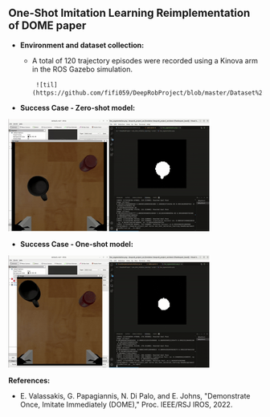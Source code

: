 ## One-Shot Imitation Learning Reimplementation of DOME paper

* **Environment and dataset collection:**
  
  - A total of 120 trajectory episodes were recorded using a Kinova arm in the ROS Gazebo simulation.

         ![til](https://github.com/fifi059/DeepRobProject/blob/master/Dataset%20Collection.gif)

* **Success Case - Zero-shot model:**

![til](https://github.com/fifi059/DeepRobProject/blob/master/Screencast%20from%2012-16-2024%2002-56-26%20AM.gif)

* **Success Case - One-shot model:**

![til](https://github.com/fifi059/DeepRobProject/blob/master/Screencast%20from%2012-16-2024%2003-44-36%20AM.gif)

**References:**
* E. Valassakis, G. Papagiannis, N. Di Palo, and E. Johns, "Demonstrate Once, Imitate Immediately (DOME)," Proc. IEEE/RSJ IROS, 2022.

